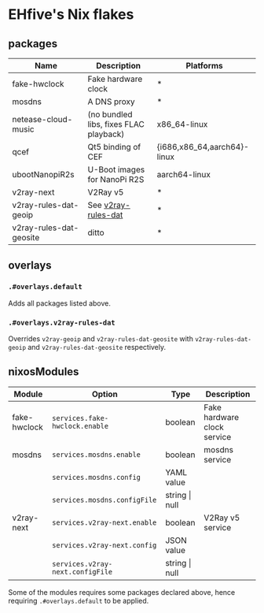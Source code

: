 # EHfive's Nix flakes

## packages

| Name                    | Description                                                            | Platforms                   |
| ----------------------- | ---------------------------------------------------------------------- | --------------------------- |
| fake-hwclock            | Fake hardware clock                                                    | \*                          |
| mosdns                  | A DNS proxy                                                            | \*                          |
| netease-cloud-music     | (no bundled libs, fixes FLAC playback)                                   | x86_64-linux                |
| qcef                    | Qt5 binding of CEF                                                     | {i686,x86_64,aarch64}-linux |
| ubootNanopiR2s          | U-Boot images for NanoPi R2S                                           | aarch64-linux               |
| v2ray-next              | V2Ray v5                                                               | \*                          |
| v2ray-rules-dat-geoip   | See [v2ray-rules-dat](https://github.com/Loyalsoldier/v2ray-rules-dat) | \*                          |
| v2ray-rules-dat-geosite | ditto                                                                  | \*                          |

## overlays

### `.#overlays.default`

Adds all packages listed above.

### `.#overlays.v2ray-rules-dat`

Overrides `v2ray-geoip` and `v2ray-rules-dat-geosite` with `v2ray-rules-dat-geoip` and `v2ray-rules-dat-geosite` respectively.

## nixosModules

| Module       | Option                           | Type           | Description                 |
| ------------ | -------------------------------- | -------------- | --------------------------- |
| fake-hwclock | `services.fake-hwclock.enable`   | boolean        | Fake hardware clock service |
| mosdns       | `services.mosdns.enable`         | boolean        | mosdns service              |
|              | `services.mosdns.config`         | YAML value     |                             |
|              | `services.mosdns.configFile`     | string \| null |                             |
| v2ray-next   | `services.v2ray-next.enable`     | boolean        | V2Ray v5 service            |
|              | `services.v2ray-next.config`     | JSON value     |                             |
|              | `services.v2ray-next.configFile` | string \| null |                             |

Some of the modules requires some packages declared above, hence requiring `.#overlays.default` to be applied.
